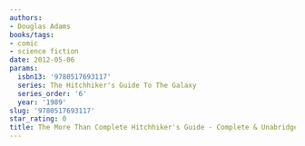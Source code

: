 ```yaml
---
authors:
- Douglas Adams
books/tags:
- comic
- science fiction
date: 2012-05-06
params:
  isbn13: '9780517693117'
  series: The Hitchhiker's Guide To The Galaxy
  series_order: '6'
  year: '1989'
slug: '9780517693117'
star_rating: 0
title: The More Than Complete Hitchhiker's Guide - Complete & Unabridged
---
```


<!--more-->
